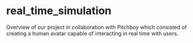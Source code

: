 # real_time_simulation
Overview of our project in collaboration with Pitchboy which consisted of creating a human avatar capable of interacting in real time with users.
